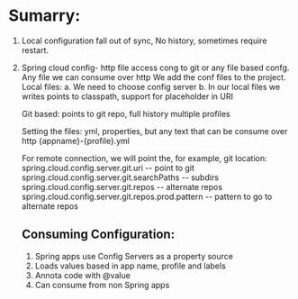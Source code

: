 # Sumarry:
1. Local configuration fall out of sync, No history, sometimes require restart.
2. Spring cloud config- http file access cong to git or any file based confg. Any file we can consume over http
    We add the conf files to the project. 
    Local files:
   a. We need to choose config server
   b.  In our local files we writes points to classpath, support for placeholder in URI
   
   Git based:
   points to git repo, full history multiple profiles
   
   Setting the files: yml, properties, but any text that can be consume over http
   {appname}-{profile}.yml
   
   For remote connection, we will point the, for example, git location:
   spring.cloud.config.server.git.uri -- point to git
   spring.cloud.config.server.git.searchPaths -- subdirs
   spring.cloud.config.server.git.repos -- alternate repos
   spring.cloud.config.server.git.repos.prod.pattern -- pattern to go to alternate repos
   
   ## Consuming Configuration:
   1. Spring apps use Config Servers as a property source
   2. Loads values based in app name, profile and labels
   3. Annota code with @value
   4. Can consume from non Spring apps 
